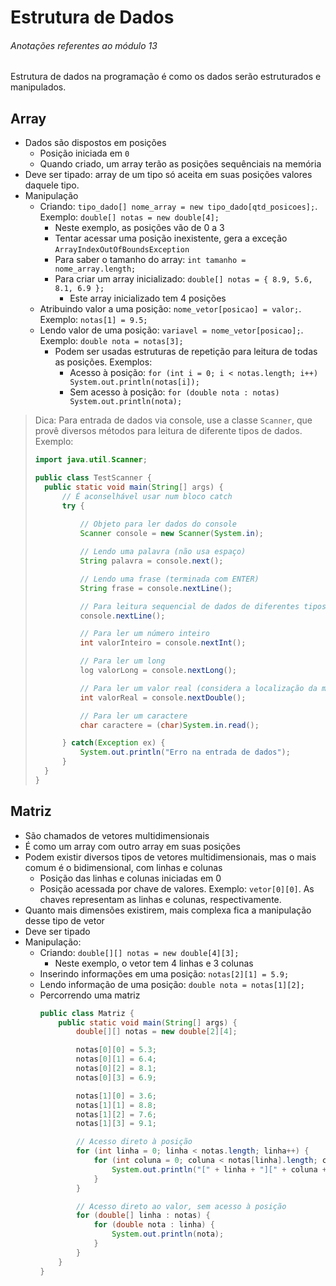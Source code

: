 # Estrutura de Dados

###### Anotações referentes ao módulo 13

Estrutura de dados na programação é como os dados serão estruturados e manipulados.

## Array

- Dados são dispostos em posições
  - Posição iniciada em `0`
  - Quando criado, um array terão as posições sequênciais na memória
- Deve ser tipado: array de um tipo só aceita em suas posições valores daquele tipo.
- Manipulação
  - Criando: `tipo_dado[] nome_array = new tipo_dado[qtd_posicoes];`. Exemplo: `double[] notas = new double[4];`
    - Neste exemplo, as posições vão de 0 a 3
    - Tentar acessar uma posição inexistente, gera a exceção `ArrayIndexOutOfBoundsException`
    - Para saber o tamanho do array: `int tamanho = nome_array.length;`
    - Para criar um array inicializado: `double[] notas = { 8.9, 5.6, 8.1, 6.9 };`
      - Este array inicializado tem 4 posições
  - Atribuindo valor a uma posição: `nome_vetor[posicao] = valor;`. Exemplo: `notas[1] = 9.5;`
  - Lendo valor de uma posição: `variavel = nome_vetor[posicao];`. Exemplo: `double nota = notas[3];`
    - Podem ser usadas estruturas de repetição para leitura de todas as posições. Exemplos:
      - Acesso à posição: `for (int i = 0; i < notas.length; i++) System.out.println(notas[i]);`
      - Sem acesso à posição: `for (double nota : notas) System.out.println(nota);`

> Dica: Para entrada de dados via console, use a classe `Scanner`, que provê diversos métodos para leitura de diferente tipos de dados. Exemplo:
> 
> ~~~java
> import java.util.Scanner;
> 
> public class TestScanner {
>   public static void main(String[] args) {
>       // É aconselhável usar num bloco catch
>       try {
>           
>           // Objeto para ler dados do console
>           Scanner console = new Scanner(System.in);
> 
>           // Lendo uma palavra (não usa espaço)
>           String palavra = console.next();
> 
>           // Lendo uma frase (terminada com ENTER)
>           String frase = console.nextLine();
> 
>           // Para leitura sequencial de dados de diferentes tipos, esvazie o buffer de memória
>           console.nextLine();
> 
>           // Para ler um número inteiro
>           int valorInteiro = console.nextInt();
> 
>           // Para ler um long
>           log valorLong = console.nextLong();
> 
>           // Para ler um valor real (considera a localização da máquina)
>           int valorReal = console.nextDouble();
> 
>           // Para ler um caractere
>           char caractere = (char)System.in.read();
> 
>       } catch(Exception ex) {
>           System.out.println("Erro na entrada de dados");
>       }
>   }
> }
> ~~~

## Matriz

- São chamados de vetores multidimensionais
- É como um array com outro array em suas posições
- Podem existir diversos tipos de vetores multidimensionais, mas o mais comum é o bidimensional, com linhas e colunas
  - Posição das linhas e colunas iniciadas em 0
  - Posição acessada por chave de valores. Exemplo: `vetor[0][0]`. As chaves representam as linhas e colunas, respectivamente.
- Quanto mais dimensões existirem, mais complexa fica a manipulação desse tipo de vetor
- Deve ser tipado
- Manipulação:
  - Criando: `double[][] notas = new double[4][3];`
    - Neste exemplo, o vetor tem 4 linhas e 3 colunas
  - Inserindo informações em uma posição: `notas[2][1] = 5.9;`
  - Lendo informação de uma posição: `double nota = notas[1][2];`
  - Percorrendo uma matriz
    ~~~java
    public class Matriz {
        public static void main(String[] args) {
            double[][] notas = new double[2][4];
    
            notas[0][0] = 5.3;
            notas[0][1] = 6.4;
            notas[0][2] = 8.1;
            notas[0][3] = 6.9;
    
            notas[1][0] = 3.6;
            notas[1][1] = 8.8;
            notas[1][2] = 7.6;
            notas[1][3] = 9.1;
    
            // Acesso direto à posição
            for (int linha = 0; linha < notas.length; linha++) {
                for (int coluna = 0; coluna < notas[linha].length; coluna++) {
                    System.out.println("[" + linha + "][" + coluna + "] = " + notas[linha][coluna]);
                }
            }
    
            // Acesso direto ao valor, sem acesso à posição
            for (double[] linha : notas) {
                for (double nota : linha) {
                    System.out.println(nota);
                }
            }
        }
    }
    ~~~